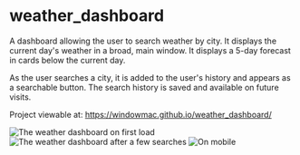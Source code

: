 # weather_dashboard

A dashboard allowing the user to search weather by city. It displays the current day's weather in a broad, main window. It displays a 5-day forecast in cards below the current day.

As the user searches a city, it is added to the user's history and appears as a searchable button. The search history is saved and available on future visits.

Project viewable at:
https://windowmac.github.io/weather_dashboard/

![The weather dashboard on first load](./assets.weather_dashboard_before)
![The weather dashboard after a few searches](./assets.weather_dashboard_after)
![On mobile](./assets.weather_dashboard_mobile)
